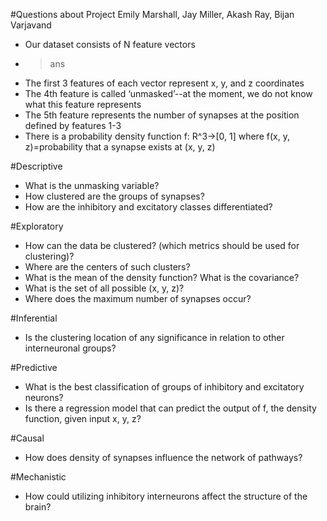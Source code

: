 #Questions about Project
Emily Marshall, Jay Miller, Akash Ray, Bijan Varjavand

- Our dataset consists of N feature vectors
- > ans
- The first 3 features of each vector represent x, y, and z coordinates
- The 4th feature is called ‘unmasked’--at the moment, we do not know what this feature represents
- The 5th feature represents the number of synapses at the position defined by features 1-3
- There is a probability density function f: R^3→[0, 1] where f(x, y, z)=probability that a synapse exists at (x, y, z)

#Descriptive
- What is the unmasking variable?
- How clustered are the groups of synapses?
- How are the inhibitory and excitatory classes differentiated?

#Exploratory
- How can the data be clustered? (which metrics should be used for clustering)?
- Where are the centers of such clusters?
- What is the mean of the density function? What is the covariance?
- What is the set of all possible (x, y, z)?
- Where does the maximum number of synapses occur?

#Inferential
- Is the clustering location of any significance in relation to other interneuronal groups?

#Predictive
- What is the best classification of groups of inhibitory and excitatory neurons?
- Is there a regression model that can predict the output of f, the density function, given input x, y, z? 

#Causal
- How does density of synapses influence the network of pathways?

#Mechanistic
- How could utilizing inhibitory interneurons affect the structure of the brain?
